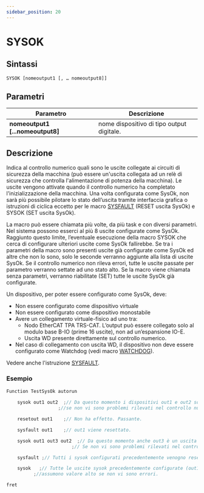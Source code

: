 ```yaml
---
sidebar_position: 20
---
```


# SYSOK

## Sintassi

  ```
SYSOK [nomeoutput1 [, … nomeoutput8]]
  ```

## Parametri
|Parametro                            | Descrizione                                  |                
|-------------------------------------|----------------------------------------------|
| **nomeoutput1 [...nomeoutput8]**    | nome dispositivo di tipo output digitale.    |         
 
## Descrizione
Indica al controllo numerico quali sono le uscite collegate ai circuiti di sicurezza della macchina (può essere un'uscita collegata ad un relè di sicurezza che controlla l'alimentazione di potenza della macchina). Le uscite vengono attivate quando il controllo numerico ha completato l'inizializzazione della macchina. Una volta configurata come SysOk, non sarà più possibile pilotare lo stato dell’uscita tramite interfaccia grafica o istruzioni di ciclica eccetto per le macro [SYSFAULT](SYSFAULT.md) (RESET uscita SysOk) e SYSOK (SET uscita SysOk).

La macro può essere chiamata più volte, da più task e con diversi parametri. Nel sistema possono esserci al più 8 uscite configurate come SysOk. Raggiunto questo limite, l’eventuale esecuzione della macro SYSOK che cerca di configurare ulteriori uscite come SysOk fallirebbe.
Se tra i parametri della macro sono presenti uscite già configurate come SysOk ed altre che non lo sono, solo le seconde verranno aggiunte alla lista di uscite SysOk. Se il controllo numerico non rileva errori, tutte le uscite passate per parametro verranno settate ad uno stato alto. Se la macro viene chiamata senza parametri, verranno riabilitate (SET) tutte le uscite SysOk già configurate.

Un dispositivo, per poter essere configurato come SysOk, deve:
-	Non essere configurato come dispositivo virtuale
-	Non essere configurato come dispositivo monostabile
-	Avere un collegamento virtuale-fisico ad uno tra:
    -	Nodo EtherCAT TPA TRS-CAT. L’output può essere collegato solo al modulo base B-IO (prime 16 uscite), non ad un’espansione IO-E.
    -	Uscita WD presente direttamente sul controllo numerico.
-	Nel caso di collegamento con uscita WD, il dispositivo non deve essere configurato come Watchdog (vedi macro [WATCHDOG](WATCHDOG.md)).

Vedere anche l'istruzione [SYSFAULT](SYSFAULT.md).

### Esempio

```c {3,4,10,11,15,16} showLineNumbers
Function TestSysOk autorun
	
	sysok out1 out2  ;// Da questo momento i dispositivi out1 e out2 sono uscite SysOk e, 
                   ;//se non vi sono problemi rilevati nel controllo numerico, assumeranno valore alto

	resetout out1    ;// Non ha effetto. Passante.

	sysfault out1    ;// out1 viene resettato.

	sysok out1 out3 out2  ;// Da questo momento anche out3 è un uscita SysOk. 
                        ;// Se non vi sono problemi rilevati nel controllo numerico, tutte le uscite passate, assumeranno valore alto

	sysfault ;// Tutti i sysok configurati precedentemente venogno resettati.

	sysok   ;// Tutte le uscite sysok precedentemente configurate (out1, out2 e out3) 
          ;//assumono valore alto se non vi sono errori.

fret
```
